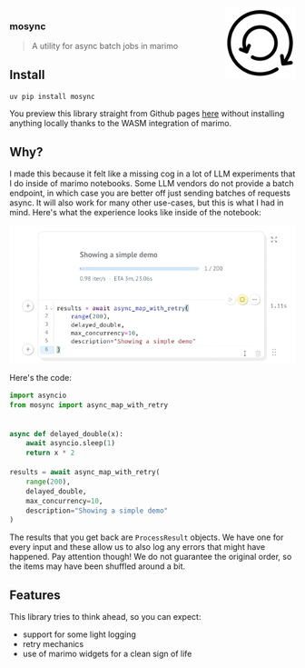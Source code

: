 <img src="imgs/logo.png" width="125" height="125" align="right" />


### mosync

> A utility for async batch jobs in marimo 

## Install

```
uv pip install mosync
```

You preview this library straight from Github pages [here](https://koaning.github.io/mosync/) without installing anything locally thanks to the WASM integration of marimo. 

## Why?

I made this because it felt like a missing cog in a lot of LLM experiments that I do inside of marimo notebooks. Some LLM vendors do not provide a batch endpoint, in which case you are better off just sending batches of requests async. It will also work for many other use-cases, but this is what I had in mind. Here's what the experience looks like inside of the notebook: 

![](imgs/demo.gif)

Here's the code:   

```python
import asyncio
from mosync import async_map_with_retry


async def delayed_double(x):
    await asyncio.sleep(1)
    return x * 2

results = await async_map_with_retry(
    range(200), 
    delayed_double, 
    max_concurrency=10, 
    description="Showing a simple demo"
)
```

The results that you get back are `ProcessResult` objects. We have one for every input and these allow us to also log any errors that might have happened. Pay attention though! We do not guarantee the original order, so the items may have been shuffled around a bit. 

## Features

This library tries to think ahead, so you can expect:

- support for some light logging
- retry mechanics
- use of marimo widgets for a clean sign of life
